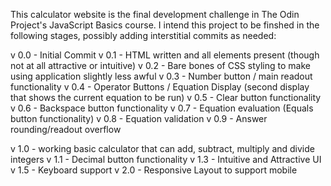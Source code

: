 This calculator website is the final development challenge in The Odin Project's JavaScript Basics course.
I intend this project to be finshed in the following stages, possibly adding interstitial commits as needed:

v 0.0 - Initial Commit
v 0.1 - HTML written and all elements present (though not at all attractive or intuitive)
v 0.2 - Bare bones of CSS styling to make using application slightly less awful
v 0.3 - Number button / main readout functionality
v 0.4 - Operator Buttons / Equation Display (second display that shows the current equation to be run)
v 0.5 - Clear button functionality
v 0.6 - Backspace button functionality
v 0.7 - Equation evaluation (Equals button functionality)
v 0.8 - Equation validation
v 0.9 - Answer rounding/readout overflow

v 1.0 - working basic calculator that can add, subtract, multiply and divide integers
v 1.1 - Decimal button functionality
v 1.3 - Intuitive and Attractive UI
v 1.5 - Keyboard support
v 2.0 - Responsive Layout to support mobile